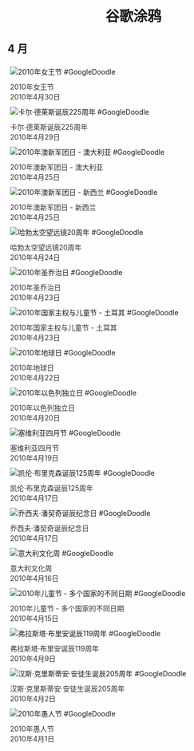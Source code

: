 
<h1 align="center"> 谷歌涂鸦 </h1>




## 4 月

<div class="image">


<img src="" alt="2010年女王节 #GoogleDoodle" style="margin: 5px"/>
<div class="info" style="font-size: 14px; color:#333333; margin:5px"><div class="title">2010年女王节</div><div class="date">2010年4月30日</div></div>

<img src="" alt="卡尔·德莱斯诞辰225周年 #GoogleDoodle" style="margin: 5px"/>
<div class="info" style="font-size: 14px; color:#333333; margin:5px"><div class="title">卡尔·德莱斯诞辰225周年</div><div class="date">2010年4月29日</div></div>

<img src="" alt="2010年澳新军团日 - 澳大利亚 #GoogleDoodle" style="margin: 5px"/>
<div class="info" style="font-size: 14px; color:#333333; margin:5px"><div class="title">2010年澳新军团日 - 澳大利亚</div><div class="date">2010年4月25日</div></div>

<img src="" alt="2010年澳新军团日 - 新西兰 #GoogleDoodle" style="margin: 5px"/>
<div class="info" style="font-size: 14px; color:#333333; margin:5px"><div class="title">2010年澳新军团日 - 新西兰</div><div class="date">2010年4月25日</div></div>

<img src="" alt="哈勃太空望远镜20周年 #GoogleDoodle" style="margin: 5px"/>
<div class="info" style="font-size: 14px; color:#333333; margin:5px"><div class="title">哈勃太空望远镜20周年</div><div class="date">2010年4月24日</div></div>

<img src="" alt="2010年圣乔治日 #GoogleDoodle" style="margin: 5px"/>
<div class="info" style="font-size: 14px; color:#333333; margin:5px"><div class="title">2010年圣乔治日</div><div class="date">2010年4月23日</div></div>

<img src="" alt="2010年国家主权与儿童节 - 土耳其 #GoogleDoodle" style="margin: 5px"/>
<div class="info" style="font-size: 14px; color:#333333; margin:5px"><div class="title">2010年国家主权与儿童节 - 土耳其</div><div class="date">2010年4月23日</div></div>

<img src="" alt="2010年地球日 #GoogleDoodle" style="margin: 5px"/>
<div class="info" style="font-size: 14px; color:#333333; margin:5px"><div class="title">2010年地球日</div><div class="date">2010年4月22日</div></div>

<img src="" alt="2010年以色列独立日 #GoogleDoodle" style="margin: 5px"/>
<div class="info" style="font-size: 14px; color:#333333; margin:5px"><div class="title">2010年以色列独立日</div><div class="date">2010年4月20日</div></div>

<img src="" alt="塞维利亚四月节 #GoogleDoodle" style="margin: 5px"/>
<div class="info" style="font-size: 14px; color:#333333; margin:5px"><div class="title">塞维利亚四月节</div><div class="date">2010年4月19日</div></div>

<img src="" alt="凯伦·布里克森诞辰125周年 #GoogleDoodle" style="margin: 5px"/>
<div class="info" style="font-size: 14px; color:#333333; margin:5px"><div class="title">凯伦·布里克森诞辰125周年</div><div class="date">2010年4月17日</div></div>

<img src="" alt="乔西夫·潘契奇诞辰纪念日 #GoogleDoodle" style="margin: 5px"/>
<div class="info" style="font-size: 14px; color:#333333; margin:5px"><div class="title">乔西夫·潘契奇诞辰纪念日</div><div class="date">2010年4月17日</div></div>

<img src="" alt="意大利文化周 #GoogleDoodle" style="margin: 5px"/>
<div class="info" style="font-size: 14px; color:#333333; margin:5px"><div class="title">意大利文化周</div><div class="date">2010年4月16日</div></div>

<img src="" alt="2010年儿童节 - 多个国家的不同日期 #GoogleDoodle" style="margin: 5px"/>
<div class="info" style="font-size: 14px; color:#333333; margin:5px"><div class="title">2010年儿童节 - 多个国家的不同日期</div><div class="date">2010年4月15日</div></div>

<img src="" alt="弗拉斯塔·布里安诞辰119周年 #GoogleDoodle" style="margin: 5px"/>
<div class="info" style="font-size: 14px; color:#333333; margin:5px"><div class="title">弗拉斯塔·布里安诞辰119周年</div><div class="date">2010年4月9日</div></div>

<img src="" alt="汉斯·克里斯蒂安·安徒生诞辰205周年 #GoogleDoodle" style="margin: 5px"/>
<div class="info" style="font-size: 14px; color:#333333; margin:5px"><div class="title">汉斯·克里斯蒂安·安徒生诞辰205周年</div><div class="date">2010年4月2日</div></div>

<img src="" alt="2010年愚人节 #GoogleDoodle" style="margin: 5px"/>
<div class="info" style="font-size: 14px; color:#333333; margin:5px"><div class="title">2010年愚人节</div><div class="date">2010年4月1日</div></div>

</div>








